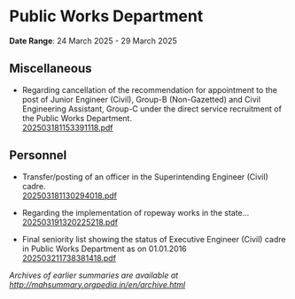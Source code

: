 # Public Works Department

**Date Range**: 24 March 2025 - 29 March 2025


## Miscellaneous
- Regarding cancellation of the recommendation for appointment to the post of Junior Engineer (Civil), Group-B (Non-Gazetted) and Civil Engineering Assistant, Group-C under the direct service recruitment of the Public Works Department.\
  [202503181153391118.pdf](https://gr.maharashtra.gov.in/Site/Upload/Government%20Resolutions/English/202503181153391118...pdf)

## Personnel
- Transfer/posting of an officer in the Superintending Engineer (Civil) cadre.\
  [202503181130294018.pdf](https://gr.maharashtra.gov.in/Site/Upload/Government%20Resolutions/English/202503181130294018.pdf)

- Regarding the implementation of ropeway works in the state...\
  [202503191320225218.pdf](https://gr.maharashtra.gov.in/Site/Upload/Government%20Resolutions/English/202503191320225218.pdf)

- Final seniority list showing the status of Executive Engineer (Civil) cadre in Public Works Department as on 01.01.2016\
  [202503211738381418.pdf](https://gr.maharashtra.gov.in/Site/Upload/Government%20Resolutions/English/202503211738381418.pdf)


*Archives of earlier summaries are available at http://mahsummary.orgpedia.in/en/archive.html*
